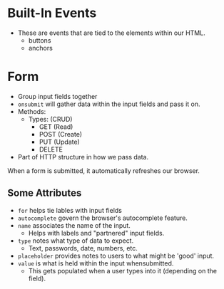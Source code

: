 # Built-In Events
- These are events that are tied to the elements within our HTML.
    - buttons
    - anchors

# Form
- Group input fields together
- ```onsubmit``` will gather data within the input fields and pass it on.
- Methods:
  - Types: (CRUD)
    - GET (Read)
    - POST (Create)
    - PUT (Update)
    - DELETE
- Part of HTTP structure in how we pass data.

When a form is submitted, it automatically refreshes our browser.

## Some Attributes
- ```for``` helps tie lables with input fields
- ```autocomplete``` govern the browser's autocomplete feature.
- ```name``` associates the name of the input.
    - Helps with labels and "partnered" input fields.
- ```type``` notes what type of data to expect.
    - Text, passwords, date, numbers, etc.
- ```placeholder``` provides notes to users to what might be 'good' input.
- ```value``` is what is held within the input whensubmitted.
    - This gets populated when a user types into it (depending on the field).